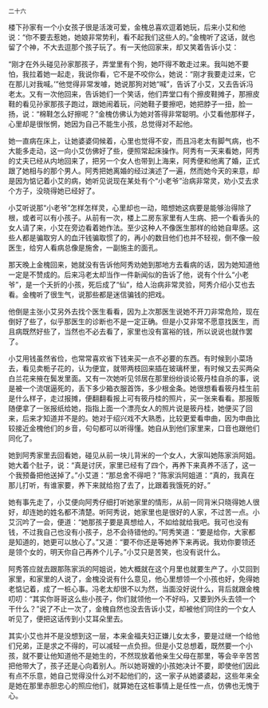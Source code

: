     二十六 

   楼下孙家有一个小女孩子很是活泼可爱，金槐总喜欢逗着她玩，后来小艾和他说：“你不要去惹她，她娘非常势利，看不起我们这些人的。”金槐听了这话，就也留了个神，不大去逗那个孩子玩了。有一天他回家来，却又笑着告诉小艾：

   “刚才在外头碰见孙家那孩子，弄堂里有个狗，她吓得不敢走过来。我叫她不要怕，我拉着她一起走，我说你看，它不是不咬你么，她说：“刚才我要走过来，它在那儿对我喊。’”他觉得非常发噱，她说那狗对她“喊”，告诉了小艾，又去告诉冯老太。又有一次他回来，告诉她们一个笑话，他们弄堂口有个擦皮鞋摊子，那擦皮鞋的看见孙家那孩子跑过，跟她闹着玩，问她鞋子要擦吧，她把脖子一扭，脸一扬，说：“棉鞋怎么好擦呢？”金槐仿佛认为她对答得非常聪明。小艾看他那样子，心里却是很怅惘，她因为自己不能生小孩，总觉得对不起他。

   她一直病在床上，让她婆婆伺候着，心里也觉得不安，而且冯老太有脚气病，也不大能多走动，这一向小艾仿佛好了些，便照常起床操作。阿秀有一天来看她，阿秀的丈夫已经从内地回来了，把另一个女人也带到上海来，阿秀便和他离了婚，正式跟了她相与的那个男人。阿秀把她离婚的经过演述了一遍，然而她今天的来意，却是因为惦记着小艾的病，她听见说现在某处有个“小老爷”治病非常灵，劝小艾去求个方子，没晓得她已经好了。

   小艾听说那“小老爷”怎样怎样灵，心里却也一动，暗想她这病要是能够治得除了根，或者可以有小孩子。从前有一次，楼上二房东家里有人生病、把一个看香头的女人请了来，小艾在旁边看着她作法。至少这种人不像医生那样的给她自卑感。这些人都是骗取穷人的血汗钱骗取惯了的，再小的数目他们也并不轻视，倒不像一般医生，给穷人看病总像是施舍，一副施主的面孔。

   那天晚上金槐回来，她就没有告诉他阿秀劝她到那地方去看病的话，因为她知道他一定是不赞成的。后来冯老太却当作一件新闻似的告诉了他，说有个什么“小老爷”，是一个夭折的小孩，死后成了“仙”，给人治病非常灵验，阿秀介绍小艾也去看。金槐听了很生气，说那些都是迷信骗钱的把戏。

   他倒是主张小艾另外去找个医生看看，因为上次那医生说她不开刀非常危险，现在倒好了些了，似乎那医生的诊断也不是一定正确。但是小艾非常不愿意找医生，而且病既然好些了，当然也不必去看了，家里也没有富裕的钱，所以说说也就作罢了。

   小艾用钱虽然省俭，也常常喜欢省下钱来买一点不必要的东西。有时候到小菜场去，看见卖栀子花的，认为便宜，就带两枝回来插在玻璃杯里，有时候又去买两朵白兰花来掖在鬓发里面。又有一次她听见邻居在那里纷纷谈论筱丹桂自杀的事，说是被一个流氓逼死的，丢下多少箱衣服首饰，多少根金条。她很想看看筱丹桂生前是什么样子，走过报摊，便翻翻看报上可有筱丹桂的照片，买一张来看看。那报贩随便拿了一张报纸给她，指指上面一个漂亮女人的照片说是筱丹桂，她便买了回来，后来才知道并不是的。她对于绍兴戏不大熟悉，比较更爱看申曲，因为申曲比较接近金槐他们的乡音，句句都可以听得懂。她自从到他们家里来，口音也跟他们同化了。

   她到阿秀家里去回看她，碰见从前一块儿背米的一个女人，大家叫她陈家浜阿姐。她大着个肚子，说：“真是讨厌，家里已经有了四个，再养下来真养不活了，这一个我预备把他送掉了。”小艾道：“那总舍不得吧？”陈家浜阿姐道：“真的，我真在那儿打听，有谁家要，养下来就给抱了去了，比跟着我饿死的好。”

   她有事先走了，小艾便向阿秀仔细打听她家里的情形，从前一同背米只晓得她人很好，却连她的姓名都不清楚。听阿秀说，她家里也是很好的人家，不过苦一点。小艾沉吟了一会，便道：“她那孩子要是真想给人，不如给就给我吧。我可也没有钱，不过我自己也没有小孩子，总不会待错他的。”阿秀笑道：“要是给你，大家都是知道的，她更可以放心了。”又道：“要不你还是等她养下来再说。我劝你要领还是领个女的，明天你自己再养个儿子。”小艾只是苦笑，也没有说什么。

   阿秀答应就去跟那陈家浜的阿姐说，她大概就在这个月里也就要生产了。小艾回到家里，和家里的人说了，金槐没说有什么意见，他心里想领一个小孩也好，免得她老惦记着，成了一桩心事。冯老太却很不以为然，当面没好说什么，背后就跟金槐叨叨：“其实你哥哥这么些小孩子，你们就领他一个不好吗，又要到外头去领一个干什么？”说了不止一次了，金槐自然也没去告诉小艾，却被他们同住的一个女人听见了，便把这话传到小艾耳朵里去。

   其实小艾也并不是没想到这一层，本来金福夫妇正嫌儿女太多，要是过继一个给他们兄弟，正是求之不得的，可以减轻一点负担。但是小艾总想着，既然要一个小孩，就不要让他知道他不是她生的，不然现放着他亲生父母在那里，等会辛辛苦苦把他带大了，孩子还是心向着别人。所以她哥嫂的小孩她决计不要，即使他们因此有点不乐意，她自己觉得没什么对不起他们的，这一家子从她婆婆起，这些年来全是她在那里赤胆忠心的照应他们，就算她在这桩事情上是任性一点，仿佛也无愧于心。

